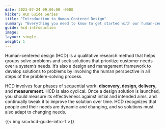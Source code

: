 ```yaml
---
date: 2023-07-24 09:00:00 -0500
kicker: HCD Guide Series
title: "Introduction to Human-Centered Design"
summary: "Everything you need to know to get started with our human-centered design series."
guide: hcd-introduction
image: 
layout: single
weight: 1
---
```


Human-centered design (HCD) is a qualitative research method that helps groups solve problems and seek solutions that prioritize customer needs over a system’s needs. It’s also a design and management framework to develop solutions to problems by involving the human perspective in all steps of the problem-solving process.

HCD involves four phases of sequential work: **discovery, design, delivery,** and **measurement**. HCD is also cyclical. Once a design solution is launched, you should measure its effectiveness against initial and intended aims, and continually tweak it to improve the solution over time. HCD recognizes that people and their needs are dynamic and changing, and so solutions must also adapt to changing needs.

{{< img src=hcd-guide-intro-1 >}}